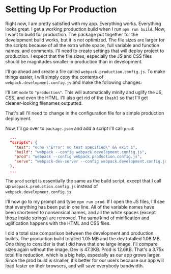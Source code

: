 # Setting Up For Production

Right now, I am pretty satisfied with my app. Everything works. Everything looks great. I get a working production build when I run `npm run build`. Now, I want to build for production. The package put together for the development build works, but it is not optimized. The file sizes are larger for the scripts because of all the extra white space, full variable and function names, and comments. I'll need to create settings that will deploy project to production. I expect that the file sizes, especially the JS and CSS files should be magnitudes smaller in production than in development.

I'll go ahead and create a file called `webpack.production.config.js`. To make things easier, I will simply copy the contents of `webpack.development.config.js` and make the following changes:

I'll set `mode` to `"production"`. This will automatically minify and uglify the JS, CSS, and even the HTML.
I'll also get rid of the `[hash]` so that I'll get cleaner-looking filenames outputted.

That's all I'll need to change in the configuration file for a simple production deployment.

Now, I'll go over to `package.json` and add a script I'll call `prod`:

```json
  ...
  "scripts": {
    "test": "echo \"Error: no test specified\" && exit 1",
    "build": "webpack --config webpack.development.config.js",
    "prod": "webpack --config webpack.production.config.js",
    "serve": "webpack-dev-server --config webpack.development.config.js --watch"
  },
  ...
```

The `prod` script is essentially the same as the build script, except that I call up `webpack.production.config.js` instead of `webpack.development.config.js`.

I'll now go to my prompt and type `npm run prod`. If I open the JS files, I'll see that everything has been put in one line. All of the variable names have been shortened to nonsensical names, and all the white spaces (except those inside strings) are removed. The same kind of minification and uglification happens with the HTML and CSS files.

I did a total size comparison between the development and production builds. The production build totalled 1.05 MB and the dev totalled 1.08 MB. One thing to consider is that I did have that one large image. I'll compare sizes again without the image. Dev is 47.3KB. Prod is 12.6KB. That's a 3.75x total file reduction, which is a big help, especially as our app grows larger. Since the prod build is smaller, it's better for our users because our app will load faster on their browsers, and will save everybody bandwidth.
